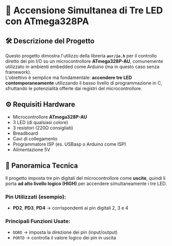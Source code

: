 # 🔌 Accensione Simultanea di Tre LED con ATmega328PA

## 🛠 Descrizione del Progetto

Questo progetto dimostra l'utilizzo della libreria **`avr/io.h`** per il controllo diretto dei pin I/O su un microcontrollore **ATmega328P-AU**, comunemente utilizzato in ambienti embedded come Arduino (ma in questo caso senza framework).  
L'obiettivo è semplice ma fondamentale: **accendere tre LED contemporaneamente** utilizzando il basso livello di programmazione in C, sfruttando le potenzialità offerte dai registri del microcontrollore.

## ⚙️ Requisiti Hardware

- Microcontrollore **ATmega328P-AU**
- 3 LED (di qualsiasi colore)
- 3 resistori (220Ω consigliati)
- Breadboard
- Cavi di collegamento
- Programmatore ISP (es. USBasp o Arduino come ISP)
- Alimentazione 5V

## 🧠 Panoramica Tecnica

Il progetto imposta tre pin digitali del microcontrollore come **uscite**, quindi li porta **ad alto livello logico (HIGH)** per accendere simultaneamente i tre LED.

### Pin Utilizzati (esempio):
- **PD2**, **PD3**, **PD4** → corrispondenti ai pin digitali 2, 3 e 4

### Principali Funzioni Usate:
- `DDRD` → imposta la direzione dei pin (input/output)
- `PORTD` → controlla il valore logico dei pin in uscita